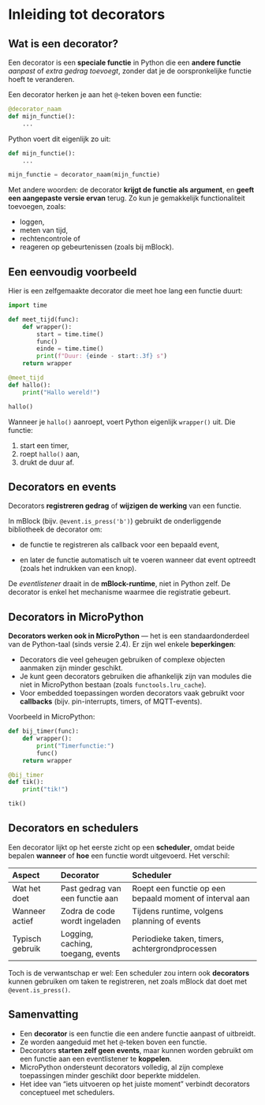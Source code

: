 # Inleiding tot decorators
## Wat is een decorator?

Een decorator is een **speciale functie** in Python die een **andere functie** *aanpast* of *extra gedrag toevoegt*, zonder dat je de oorspronkelijke functie hoeft te veranderen.

Een decorator herken je aan het `@`-teken boven een functie:
```python
@decorator_naam
def mijn_functie():
    ...
```

Python voert dit eigenlijk zo uit:
```python
def mijn_functie():
    ...

mijn_functie = decorator_naam(mijn_functie)
```

Met andere woorden: de decorator **krijgt de functie als argument**, en **geeft een aangepaste versie ervan** terug.
Zo kun je gemakkelijk functionaliteit toevoegen, zoals:

- loggen,
- meten van tijd,
- rechtencontrole of 
- reageren op gebeurtenissen (zoals bij mBlock).

## Een eenvoudig voorbeeld

Hier is een zelfgemaakte decorator die meet hoe lang een functie duurt:
```python
import time

def meet_tijd(func):
    def wrapper():
        start = time.time()
        func()
        einde = time.time()
        print(f"Duur: {einde - start:.3f} s")
    return wrapper

@meet_tijd
def hallo():
    print("Hallo wereld!")

hallo()
```

Wanneer je `hallo()` aanroept, voert Python eigenlijk `wrapper()` uit.
Die functie:

1. start een timer,
2. roept `hallo()` aan,
3. drukt de duur af.

## Decorators en events

Decorators **registreren gedrag** of **wijzigen de werking** van een functie.

In mBlock (bijv. `@event.is_press('b')`) gebruikt de onderliggende bibliotheek de decorator om:

- de functie te registreren als callback voor een bepaald event,

- en later de functie automatisch uit te voeren wanneer dat event optreedt (zoals het indrukken van een knop).

De *eventlistener* draait in de **mBlock-runtime**, niet in Python zelf.
De decorator is enkel het mechanisme waarmee die registratie gebeurt.

## Decorators in MicroPython

**Decorators werken ook in MicroPython** — het is een standaardonderdeel van de Python-taal (sinds versie 2.4).
Er zijn wel enkele **beperkingen**:
- Decorators die veel geheugen gebruiken of complexe objecten aanmaken zijn minder geschikt.
- Je kunt geen decorators gebruiken die afhankelijk zijn van modules die niet in MicroPython bestaan (zoals `functools.lru_cache`).
- Voor embedded toepassingen worden decorators vaak gebruikt voor **callbacks** (bijv. pin-interrupts, timers, of MQTT-events).

Voorbeeld in MicroPython:
```python
def bij_timer(func):
    def wrapper():
        print("Timerfunctie:")
        func()
    return wrapper

@bij_timer
def tik():
    print("tik!")

tik()
```
## Decorators en schedulers

Een decorator lijkt op het eerste zicht op een **scheduler**, omdat beide bepalen **wanneer** of **hoe** een functie wordt uitgevoerd.
Het verschil:

| Aspect | Decorator | Scheduler |
|:--|:--|:--|
| Wat het doet | Past gedrag van een functie aan | Roept een functie op een bepaald moment of interval aan |
| Wanneer actief | Zodra de code wordt ingeladen | Tijdens runtime, volgens planning of events |
| Typisch gebruik | Logging, caching, toegang, events | Periodieke taken, timers, achtergrondprocessen |

Toch is de verwantschap er wel:
Een scheduler zou intern ook **decorators** kunnen gebruiken om taken te registreren, net zoals mBlock dat doet met `@event.is_press()`.

## Samenvatting

- Een **decorator** is een functie die een andere functie aanpast of uitbreidt.
- Ze worden aangeduid met het `@`-teken boven een functie.
- Decorators **starten zelf geen events**, maar kunnen worden gebruikt om een functie aan een eventlistener te **koppelen**.
- MicroPython ondersteunt decorators volledig, al zijn complexe toepassingen minder geschikt door beperkte middelen.
- Het idee van “iets uitvoeren op het juiste moment” verbindt decorators conceptueel met schedulers.